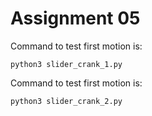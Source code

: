 # Assignment 05
Command to test first motion is:
```
python3 slider_crank_1.py
```
Command to test first motion is:
```
python3 slider_crank_2.py
```

